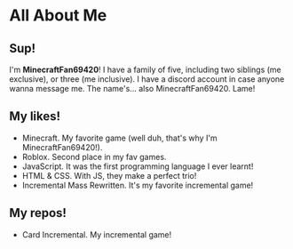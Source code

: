 # All About Me

## Sup!
I'm **MinecraftFan69420**! I have a family of five, including two siblings (me exclusive), or three (me inclusive). 
I have a discord account in case anyone wanna message me. The name's... also MinecraftFan69420. Lame!

## My likes!
- Minecraft. My favorite game (well duh, that's why I'm MinecraftFan69420!).
- Roblox. Second place in my fav games.
- JavaScript. It was the first programming language I ever learnt!
- HTML & CSS. With JS, they make a perfect trio!
- Incremental Mass Rewritten. It's my favorite incremental game!

## My repos!
- Card Incremental. My incremental game!

<!---
MinecraftFan69420/MinecraftFan69420 is a ✨ special ✨ repository because its `README.md` (this file) appears on your GitHub profile.
You can click the Preview link to take a look at your changes.
--->
